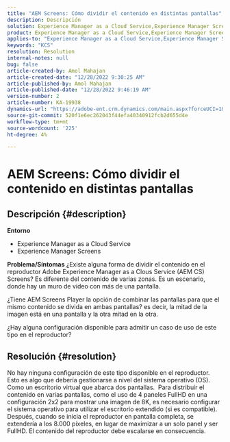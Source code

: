 ```yaml
---
title: "AEM Screens: Cómo dividir el contenido en distintas pantallas"
description: Descripción
solution: Experience Manager as a Cloud Service,Experience Manager Screens
product: Experience Manager as a Cloud Service,Experience Manager Screens
applies-to: "Experience Manager as a Cloud Service,Experience Manager Screens"
keywords: "KCS"
resolution: Resolution
internal-notes: null
bug: false
article-created-by: Amol Mahajan
article-created-date: "12/28/2022 9:30:25 AM"
article-published-by: Amol Mahajan
article-published-date: "12/28/2022 9:46:19 AM"
version-number: 2
article-number: KA-19938
dynamics-url: "https://adobe-ent.crm.dynamics.com/main.aspx?forceUCI=1&pagetype=entityrecord&etn=knowledgearticle&id=06a9f43e-9286-ed11-81ac-6045bd006e5a"
source-git-commit: 520f1e6ec262043f44efa40340912fcb2d655d4e
workflow-type: tm+mt
source-wordcount: '225'
ht-degree: 4%

---
```


# AEM Screens: Cómo dividir el contenido en distintas pantallas

## Descripción {#description}

<b>Entorno</b>
- Experience Manager as a Cloud Service
- Experience Manager Screens



<b>Problema/Síntomas</b>
¿Existe alguna forma de dividir el contenido en el reproductor Adobe Experience Manager as a Clous Service (AEM CS) Screens? Es diferente del contenido de varias zonas. Es un escenario, donde hay un muro de vídeo con más de una pantalla.

¿Tiene AEM Screens Player la opción de combinar las pantallas para que el mismo contenido se divida en ambas pantallas? es decir, la mitad de la imagen está en una pantalla y la otra mitad en la otra.

¿Hay alguna configuración disponible para admitir un caso de uso de este tipo en el reproductor?


## Resolución {#resolution}

No hay ninguna configuración de este tipo disponible en el reproductor.<br>
Esto es algo que debería gestionarse a nivel del sistema operativo (OS). Como un escritorio virtual que abarca dos pantallas. 
Para distribuir el contenido en varias pantallas, como el uso de 4 paneles FullHD en una configuración 2x2 para mostrar una imagen de 8K, es necesario configurar el sistema operativo para utilizar el escritorio extendido (si es compatible). Después, cuando se inicia el reproductor en pantalla completa, se extendería a los 8.000 píxeles, en lugar de maximizar a un solo panel y ser FullHD. El contenido del reproductor debe escalarse en consecuencia.